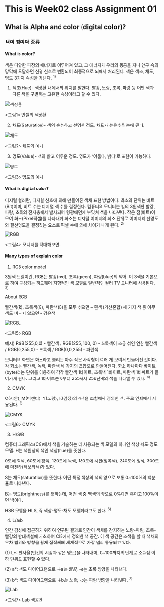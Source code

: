 # This is Week02 class Assignment 01
## What is Alpha and color (digital color)?
### 색의 정의와 종류

#### What is color?

색은 다양한 파장의 에너지로 이루어져 있고, 그 에너지가 우리의 동공을 지나 안구 속의 망막에 도달하면 신경 신호로 변환되어 최종적으로 뇌에서 처리된다.
색은 색조, 채도, 명도 3가지 속성을 지닌다. <sup>1)</sup>

1. 색조(Hue)- 색상환 내에서의 위치를 말한다. 빨강, 노랑, 초록, 파랑 등 어떤 색과 다른 색을 구별하는 고유한 속성이라고 할 수 있다.

![색상환](https://user-images.githubusercontent.com/70870803/93597174-96c4b900-f9f5-11ea-9cd4-d74f6c591064.jpg)
  
  <그림1> 먼셀의 색상환




2. 채도(Saturation)- 색의 순수하고 선명한 정도. 채도가 높을수록 눈에 띈다. 

![채도](https://user-images.githubusercontent.com/70870803/93597431-033fb800-f9f6-11ea-99c6-b03f7e9c3ce4.JPG)
  
  <그림2> 채도의 예시




3. 명도(Value)- 색의 밝고 어두운 정도. 명도가 ‘어둡다, 밝다’로 표현이 가능하다. 

![명도](https://user-images.githubusercontent.com/70870803/93597440-05a21200-f9f6-11ea-9bba-85f23f4f4e90.JPG)
  
  <그림3> 명도의 예시



#### What is digital color?

디지털 컬러란, 디지털 신호에 의해 만들어진 색채 표현 방법이다. 
최소의 단위는 비트(Bit)이며, 비트 수는 디지털 색 수를 결정한다. 
컴퓨터의 모니터는 빛의 3원색인 빨강, 파랑, 초록의 전자총에서 발사되어 형광에면에 부딪쳐 색을 나타낸다. 
작은 점(비트)이 모여 화소(Pixel픽셀)를 나타내며 화소는 디지털 이미지의 최소 단위로 이미지의 선명도와 질선명도을 결정짓는 요소로 픽셀 수에 의해 차이가 나게 된다. <sup>2)</sup>

![RGB](https://user-images.githubusercontent.com/70870803/93599723-8b738c80-f9f9-11ea-8f9a-01ddfc2d1a86.JPG)

   <그림4> 모니터를 확대해보면.


#### Many types of explain color

1. RGB color model

3원색 모델이란, RGB는 빨강(red), 초록(green), 파랑(blue)의 약어. 이 3색을 기본으로 하여 구성되는 하드웨어 지향적인 색 모델로 일반적인 컬러 TV 모니터에 사용된다. <sup>3)</sup>

About RGB

빨간색(R), 초록색(G), 파란색(B)을 모두 섞으면 – 흰색 (가산혼합) 
세 가지 색 중 아무 색도 비추지 않으면 – 검은색

![RGB_](https://user-images.githubusercontent.com/70870803/93600689-ff626480-f9fa-11ea-9509-2b2009a665cb.JPG)

   <그림5> RGB


예시) RGB(255,0,0) - 빨간색 / RGB(255, 100, 0) - 초록색이 조금 섞인 연한 빨간색 / RGB(0,255,0) - 초록색 / RGB(0,0,255) - 파란색
      
      
모니터의 화면은 화소라고 불리는 아주 작은 사각형이 여러 개 모여서 만들어진 것이다. 
각 화소는 빨간색, 녹색, 파란색 세 가지의 조합으로 만들어진다.
화소 하나마다 바이트(byte)라는 단위를 이용하여 각각 빨간색 1바이트, 초록색 1바이트, 파란색 1바이트가 들어가게 된다. 그리고 1바이트는 0부터 255까지 256단계의 색을 나타낼 수 있다. <sup>4)</sup>

2. CMYK

C(시안), M(마젠타), Y(노랑), K(검정)의 4색을 조합해서 정의한 색.
주로 인쇄에서 사용된다. <sup>5)</sup>

![CMYK](https://user-images.githubusercontent.com/70870803/93600697-01c4be80-f9fb-11ea-9672-d1fb446e2e60.JPG)

   <그림6> CMYK
   

3. H/S/B

컴퓨터 그래픽스(CG)에서 색을 기술하는 데 사용되는 색 모델의 하나인 색상·채도·명도 모델. 
H는 색원상의 색인 색상(hue)를 뜻한다.

0도에 적색, 60도에 황색, 120도에 녹색, 180도에 시안(청록색), 240도에 청색, 300도에 마젠타(적보라색)가 있다. 

S는 채도(saturation)를 뜻한다. 어떤 특정 색상의 색의 양으로 보통 0~100%의 백분율로 나타낸다. 

B는 명도(brightness)를 뜻하는데, 어떤 색 중 백색의 양으로 0%이면 흑이고 100%이면 백이다. 

HSB 모델을 HLS, 즉 색상-명도-채도 모델이라고도 한다. <sup>6)</sup>


4. L/a/b

인간 감성에 접근하기 위하여 연구된 결과로 인간이 색채를 감지하는 노랑-파랑, 초록-빨강의 반대색설에 기초하여 CIE에서 정의한 색 공간. 
이 색 공간은 조색을 할 때 색채의 오차 범위와 방향을 쉽게 짐작케해 세계적으로 가장 널리 통용되고 있다. 

(1) L*: 반사율(인간의 시감과 같은 명도)을 나타내며, 0~100까지의 단계로 소수점 이하 단위도 표현할 수 있다.

(2) a*: 색도 다이어그램으로 ＋a*는 빨강, -a*는 초록 방향을 나타낸다.

(3) b*: 색도 다이어그램으로 ＋b*는 노랑, -b*는 파랑 방향을 나타낸다. <sup>7)</sup>


![Lab](https://user-images.githubusercontent.com/70870803/93602352-7a2c7f00-f9fd-11ea-8dd3-a1d39b588011.jpg)

   <그림7> Lab 색공간
